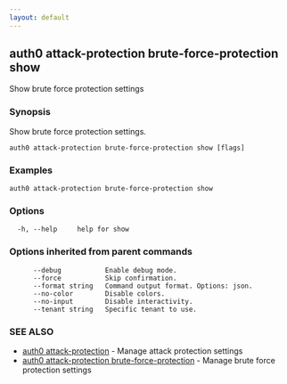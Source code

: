 ```yaml
---
layout: default
---
```

## auth0 attack-protection brute-force-protection show

Show brute force protection settings

### Synopsis

Show brute force protection settings.

```
auth0 attack-protection brute-force-protection show [flags]
```

### Examples

```
auth0 attack-protection brute-force-protection show
```

### Options

```
  -h, --help     help for show
```

### Options inherited from parent commands

```
      --debug           Enable debug mode.
      --force           Skip confirmation.
      --format string   Command output format. Options: json.
      --no-color        Disable colors.
      --no-input        Disable interactivity.
      --tenant string   Specific tenant to use.
```

### SEE ALSO

* [auth0 attack-protection](auth0_attack_protection.md)	 - Manage attack protection settings
* [auth0 attack-protection brute-force-protection](auth0_attack_protection_brute_force_protection.md)	 - Manage brute force protection settings
